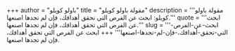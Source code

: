 +++
author = "باولو كويلو"
title = "مقولة باولو كويلو"
description = '''مقولة باولو كويلو: ابحث عن الفرص التي تحقق أهدافك، فإن لم تجدها اصنعها.'''
quote = '''ابحث عن الفرص التي تحقق أهدافك، فإن لم تجدها اصنعها.'''
slug = '''ابحث-عن-الفرص-التي-تحقق-أهدافك،-فإن-لم-تجدها-اصنعها'''
+++
ابحث عن الفرص التي تحقق أهدافك، فإن لم تجدها اصنعها.
